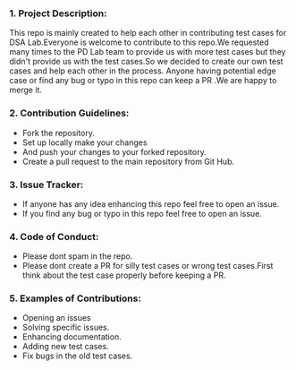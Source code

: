 ### 1. Project Description:

This repo is mainly created to help each other in contributing test cases for DSA Lab.Everyone is welcome to contribute to this repo.We requested many times to the PD Lab team to provide us with more test cases but they didn't provide us with the test cases.So we decided to create our own test cases and help each other in the process. Anyone having potential edge case or find any bug or typo in this repo can keep a PR .We are happy to merge it.

### 2. Contribution Guidelines:

- Fork the repository.
- Set up locally make your changes
- And push your changes to your forked repository.
- Create a pull request to the main repository from Git Hub.

### 3. Issue Tracker:

- If anyone has any idea enhancing this repo feel free to open an issue.
- If you find any bug or typo in this repo feel free to open an issue.

### 4. Code of Conduct:

- Please dont spam in the repo.
- Please dont create a PR for silly test cases or wrong test cases.First think about the test case properly before keeping a PR.

### 5. Examples of Contributions:

- Opening an issues
- Solving specific issues.
- Enhancing documentation.
- Adding new test cases.
- Fix bugs in the old test cases.

